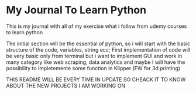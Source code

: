 # My Journal To Learn Python
 This is my journal with all of my exercise what i follow from udemy courses to learn python

 The initial section will be the essential of python, so i will start with the basic structure of the code, variables, string ecc;
 First implementation of code will be very basic only from terminal but i want to implement GUI and work in many category like web scraping, data analytics and maybe I will have the possibility to impletemente some function in Klipper (FW for 3d printing)

 THIS README WILL BE EVERY TIME IN UPDATE SO CHEACK IT TO KNOW ABOUT THE NEW PROJECTS I AM WORKING ON
